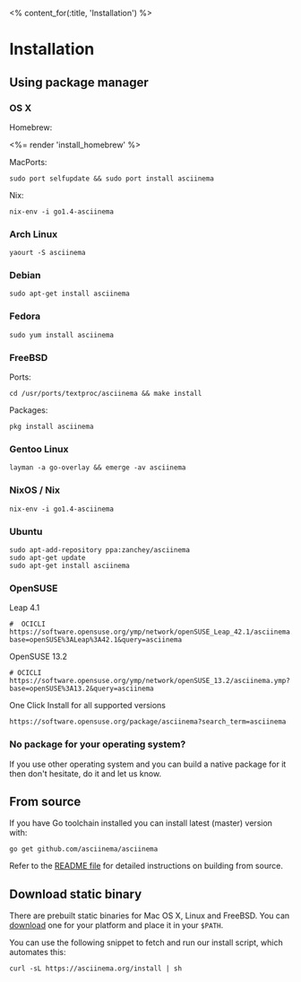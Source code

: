 <% content_for(:title, 'Installation') %>

# Installation

## Using package manager

### OS X

Homebrew:

<%= render 'install_homebrew' %>

MacPorts:

    sudo port selfupdate && sudo port install asciinema

Nix:

    nix-env -i go1.4-asciinema

### Arch Linux

    yaourt -S asciinema

### Debian

    sudo apt-get install asciinema

### Fedora

    sudo yum install asciinema

### FreeBSD

Ports:

    cd /usr/ports/textproc/asciinema && make install

Packages:

    pkg install asciinema

### Gentoo Linux

    layman -a go-overlay && emerge -av asciinema

### NixOS / Nix

    nix-env -i go1.4-asciinema

### Ubuntu

    sudo apt-add-repository ppa:zanchey/asciinema
    sudo apt-get update
    sudo apt-get install asciinema

### OpenSUSE

Leap 4.1

    #  OCICLI https://software.opensuse.org/ymp/network/openSUSE_Leap_42.1/asciinema.ymp?base=openSUSE%3ALeap%3A42.1&query=asciinema
OpenSUSE 13.2

    # OCICLI https://software.opensuse.org/ymp/network/openSUSE_13.2/asciinema.ymp?base=openSUSE%3A13.2&query=asciinema
    
One Click Install for all supported versions

    https://software.opensuse.org/package/asciinema?search_term=asciinema

### No package for your operating system?

If you use other operating system and you can build a native package
for it then don't hesitate, do it and let us know.

## From source

If you have Go toolchain installed you can install latest (master) version with:

    go get github.com/asciinema/asciinema

Refer to the
[README file](https://github.com/asciinema/asciinema/blob/master/README.md)
for detailed instructions on building from source.

## Download static binary

There are prebuilt static binaries for Mac OS X, Linux and FreeBSD. You can
[download](https://github.com/asciinema/asciinema/releases) one for your
platform and place it in your `$PATH`.

You can use the following snippet to fetch and run our install script, which automates this:

    curl -sL https://asciinema.org/install | sh

